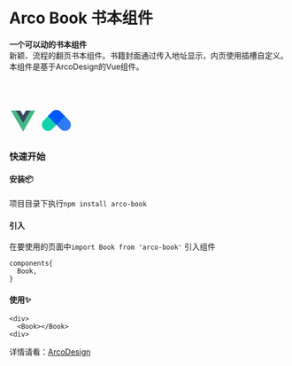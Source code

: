 # Arco Book 书本组件
**一个可以动的书本组件**  
新颖、流程的翻页书本组件。书籍封面通过传入地址显示，内页使用插槽自定义。  
本组件是基于ArcoDesign的Vue组件。

<svg viewBox="0 0 1024 1024"  xmlns="http://www.w3.org/2000/svg"  width="50" height="50"><path d="M615.6 123.6h165.5L512 589.7 242.9 123.6H63.5L512 900.4l448.5-776.9z" fill="#41B883" p-id="2071"></path><path d="M781.1 123.6H615.6L512 303 408.4 123.6H242.9L512 589.7z" fill="#34495E"></path></svg>
<svg width="300px" height="100px" viewBox="0 0 143 1" version="1.1"><g fill="none" fill-rule="evenodd"><g transform="translate(-26.000000, -14.000000)"><g transform="translate(26.000000, 14.000000)"><path d="M5.97892249,6.74254507 L16.53,6.61743348 C19.3443465,6.58406178 21.6528783,8.83848732 21.68625,11.6528339 C21.6867276,11.6931157 21.6867276,11.7334017 21.68625,11.7736835 L21.6848884,11.888511 C21.6512381,14.7263497 19.3589163,17.0186716 16.5210775,17.0523219 L5.97,17.1774335 C3.15565346,17.2108052 0.847121698,14.9563796 0.81375,12.1420331 C0.81327235,12.1017513 0.81327235,12.0614653 0.81375,12.0211835 L0.815111591,11.906356 C0.848761853,9.06851721 3.14108374,6.77619533 5.97892249,6.74254507 Z" fill="#12D2AC" transform="translate(11.250000, 11.897433) rotate(-45.000000) translate(-11.250000, -11.897433) "></path><path d="M13.2680433,6.61743348 L23.7042933,6.74118348 C26.6059852,6.77559089 28.9498858,9.11949151 28.9842933,12.0211835 C29.017665,14.83553 26.7632394,17.1440618 23.9488929,17.1774335 C23.9086111,17.1779111 23.868325,17.1779111 23.8280433,17.1774335 L13.3917933,17.0536835 C10.4901013,17.0192761 8.14620067,14.6753754 8.11179325,11.7736835 C8.07842156,8.95933693 10.3328471,6.65080517 13.1471936,6.61743348 C13.1874754,6.61695583 13.2277615,6.61695583 13.2680433,6.61743348 Z" fill="#307AF2" transform="translate(18.548043, 11.897433) rotate(-315.000000) translate(-18.548043, -11.897433) "></path><path d="M14.9646154,2.94345291 L20.0496701,3.00375 L20.0496701,3.00375 L20.1734201,13.44 L9.7371701,13.31625 L9.67687301,8.23119527 C9.64265028,5.34507853 11.9545672,2.97767564 14.8406839,2.94345291 C14.8819929,2.94296308 14.9233063,2.94296308 14.9646154,2.94345291 Z" fill="#0057FE" transform="translate(14.893420, 8.160000) rotate(-315.000000) translate(-14.893420, -8.160000) "></path></g><path d="M2.34361572,4.26825799 C3.36534251,4.26825799 4.19361572,3.43998478 4.19361572,2.41825799 C4.19361572,1.39653121 3.36534251,0.568257993 2.34361572,0.568257993 C1.32188894,0.568257993 0.493615723,1.39653121 0.493615723,2.41825799 C0.493615723,3.43998478 1.32188894,4.26825799 2.34361572,4.26825799 Z"></path></svg>
### 快速开始

#### 安装📦

项目目录下执行`npm install arco-book`

#### 引入
在要使用的页面中`import Book from 'arco-book'`
引入组件
```
components{
  Book,
}
```
#### 使用✨ 
```
<div>
  <Book></Book>
<div>
```

详情请看：[ArcoDesign](https://arco.design/?from=thosefree.com)